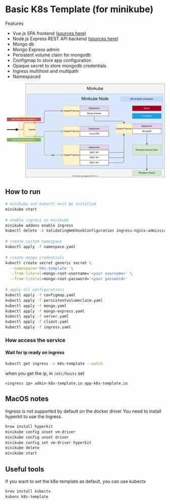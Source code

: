 # Basic K8s Template (for minikube)

Features

* Vue.js SPA frontend ([sources here](https://github.com/paolodenti/k8s-template-client))
* Node.js Express REST API backend ([sources here](https://github.com/paolodenti/k8s-template-server))
* Mongo db
* Mongo Express admin
* Persistent volume claim for mongodb
* Configmap to store app configuration
* Opaque secret to store mongodb credentials
* Ingress multihost and multipath
* Namespaced

![node diagram](docs/node.svg?raw=true "Node Diagram")

## How to run

```bash
# minikube and kubectl must be installed
minikube start

# enable ingress on minikube
minikube addons enable ingress
kubectl delete -A ValidatingWebhookConfiguration ingress-nginx-admission

# create custom namespace
kubectl apply -f namespace.yaml

# create mongo credentials
kubectl create secret generic secret \
  --namespace='k8s-template' \
  --from-literal=mongo-root-username='<your username>' \
  --from-literal=mongo-root-password='<your password>'

# apply all configurations
kubectl apply -f configmap.yaml
kubectl apply -f persistentvolumeclaim.yaml
kubectl apply -f mongo.yaml
kubectl apply -f mongo-express.yaml
kubectl apply -f server.yaml
kubectl apply -f client.yaml
kubectl apply -f ingress.yaml
```

### How access the service

#### Wait for ip ready on ingress

```bash
kubectl get ingress -n k8s-template --watch
```

when you get the ip, in `/etc/hosts` set

```text
<ingress ip> admin-k8s-template.io app-k8s-template.io
```

## MacOS notes

Ingress is not supported by default on the docker driver You need to install hyperkit to use the Ingress.

```bash
brew install hyperkit
minikube config unset vm-driver
minikube config unset driver
minikube config set vm-driver hyperkit
minikube delete
minikube start
```

## Useful tools

If you want to set the k8s-template as default, you can use kubectx

```bash
brew install kubectx
kubens k8s-template
```
